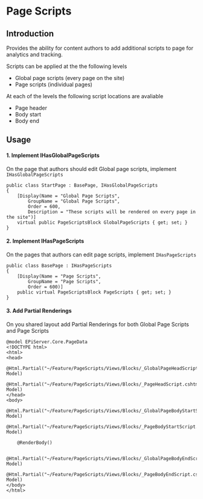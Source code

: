 ﻿# Page Scripts

## Introduction

Provides the ability for content authors to add additional scripts to page for analytics and tracking.

Scripts can be applied at the the following levels
- Global page scripts (every page on the site)
- Page scripts (individual pages)

At each of the levels the following script locations are avaliable
- Page header
- Body start
- Body end

## Usage

#### 1. Implement IHasGlobalPageScripts

On the page that authors should edit Global page scripts, implement `IHasGlobalPageScripts`

```
public class StartPage : BasePage, IHasGlobalPageScripts
{
	[Display(Name = "Global Page Scripts", 
		GroupName = "Global Page Scripts", 
		Order = 600, 
		Description = "These scripts will be rendered on every page in the site")]
	virtual public PageScriptsBlock GlobalPageScripts { get; set; }
}
```

#### 2. Implement IHasPageScripts

On the pages that authors can edit page scripts, implement `IHasPageScripts`

```
public class BasePage : IHasPageScripts
{
	[Display(Name = "Page Scripts", 
		GroupName = "Page Scripts", 
		Order = 600)]
	public virtual PageScriptsBlock PageScripts { get; set; }
}
```

#### 3. Add Partial Renderings

On you shared layout add Partial Renderings for both Global Page Scripts and Page Scripts

```
@model EPiServer.Core.PageData
<!DOCTYPE html>
<html>
<head>
    @Html.Partial("~/Feature/PageScripts/Views/Blocks/_GlobalPageHeadScript.cshtml", Model)
    @Html.Partial("~/Feature/PageScripts/Views/Blocks/_PageHeadScript.cshtml", Model)
</head>
<body>
    @Html.Partial("~/Feature/PageScripts/Views/Blocks/_GlobalPageBodyStartScript.cshtml", Model)
    @Html.Partial("~/Feature/PageScripts/Views/Blocks/_PageBodyStartScript.cshtml", Model)
    
	@RenderBody()

    @Html.Partial("~/Feature/PageScripts/Views/Blocks/_GlobalPageBodyEndScript.cshtml", Model)
    @Html.Partial("~/Feature/PageScripts/Views/Blocks/_PageBodyEndScript.cshtml", Model)
</body>
</html>
```